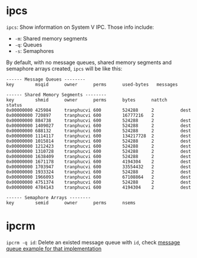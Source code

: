 # ipcs

``ipcs``: Show information on System V IPC. Those info include:

* ``-m``: Shared memory segments
* ``-q``: Queues
* ``-s``: Semaphores

By default, with no message queues, shared memory segments and semaphore arrays created, ``ipcs`` will be like this:

```
------ Message Queues --------
key        msqid      owner      perms      used-bytes   messages            

------ Shared Memory Segments --------
key        shmid      owner      perms      bytes      nattch     status      
0x00000000 425984     tranphucvi 600        524288     2          dest         
0x00000000 720897     tranphucvi 600        16777216   2                       
0x00000000 884738     tranphucvi 600        524288     2          dest         
0x00000000 1409027    tranphucvi 600        524288     2          dest         
0x00000000 688132     tranphucvi 600        524288     2          dest         
0x00000000 1114117    tranphucvi 600        134217728  2          dest         
0x00000000 1015814    tranphucvi 600        524288     2          dest         
0x00000000 1212423    tranphucvi 600        524288     2          dest         
0x00000000 1310728    tranphucvi 600        524288     2          dest         
0x00000000 1638409    tranphucvi 600        524288     2          dest         
0x00000000 1671178    tranphucvi 600        4194304    2          dest         
0x00000000 1703947    tranphucvi 600        33554432   2          dest         
0x00000000 1933324    tranphucvi 600        524288     2          dest         
0x00000000 1966093    tranphucvi 600        67108864   2          dest         
0x00000000 4751374    tranphucvi 600        524288     2          dest         
0x00000000 4784143    tranphucvi 600        4194304    2          dest         

------ Semaphore Arrays --------
key        semid      owner      perms      nsems     
```

# ipcrm

``ipcrm -q id``: Delete an existed message queue with ``id``, check [message queue example for that implementation](https://github.com/TranPhucVinh/C/blob/master/Physical%20layer/Process/Message%20queue/Implementations.md#remove-a-message-queue)
